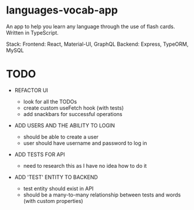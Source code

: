 # languages-vocab-app

An app to help you learn any language through the use of flash cards. Written in TypeScript.

Stack:
Frontend: React, Material-UI, GraphQL
Backend: Express, TypeORM, MySQL

# TODO

- REFACTOR UI

  - look for all the TODOs
  - create custom useFetch hook (with tests)
  - add snackbars for successful operations

- ADD USERS AND THE ABILITY TO LOGIN

  - should be able to create a user
  - user should have username and password to log in

- ADD TESTS FOR API

  - need to research this as I have no idea how to do it

- ADD 'TEST' ENTITY TO BACKEND

  - test entity should exist in API
  - should be a many-to-many relationship between tests and words (with custom properties)

